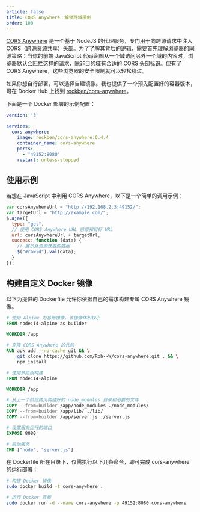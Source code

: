 ```yaml
---
article: false
title: CORS Anywhere：解锁跨域限制
order: 100
---
```


[CORS Anywhere](https://github.com/Rob--W/cors-anywhere) 是一个基于 NodeJS 的代理服务，专门用于向跨源请求中注入 CORS（跨源资源共享）头部。为了了解其背后的逻辑，需要首先理解浏览器的同源策略：当你的前端 JavaScript 代码企图从一个域访问另外一个域的内容时，浏览器默认会阻拦这样的请求，除非目的域有合适的 CORS 头部标识。但有了 CORS Anywhere，这些浏览器的安全限制就可以轻松绕过。

如果你想自行部署，可以选择自建镜像。我也提供了一个预先配置好的容器版本，可在 Docker Hub 上找到 [rockben/cors-anywhere](https://hub.docker.com/r/rockben/cors-anywhere)。

下面是一个 Docker 部署的示例配置：

```yml
version: '3'

services:
  cors-anywhere:
    image: rockben/cors-anywhere:0.4.4
    container_name: cors-anywhere
    ports:
      - "49152:8080"
    restart: unless-stopped
```

## 使用示例

若想在 JavaScript 中利用 CORS Anywhere，以下是一个简单的调用示例：

```javascript
var corsAnywhereUrl = "http://192.168.2.3:49152/";
var targetUrl = "http://example.com/";
$.ajax({
  type: "get",
  // 使用 CORS Anywhere URL 前缀和目标 URL
  url: corsAnywhereUrl + targetUrl,
  success: function (data) {
    // 展示从资源获取的数据
    $("#rawid").val(data);
  }
});
```

## 构建自定义 Docker 镜像

以下为提供的 Dockerfile 允许你依据自己的需求构建专属 CORS Anywhere 镜像。

```dockerfile
# 使用 Alpine 为基础镜像，该镜像体积较小
FROM node:14-alpine as builder

WORKDIR /app

# 克隆 CORS Anywhere 的代码
RUN apk add --no-cache git && \
    git clone https://github.com/Rob--W/cors-anywhere.git . && \
    npm install

# 使用多阶段构建
FROM node:14-alpine

WORKDIR /app

# 从上一个阶段拷贝构建好的 node_modules 目录和必要的文件
COPY --from=builder /app/node_modules ./node_modules/
COPY --from=builder /app/lib/ ./lib/
COPY --from=builder /app/server.js ./server.js

# 设置服务运行的端口
EXPOSE 8080

# 启动服务
CMD ["node", "server.js"]
```

在 Dockerfile 所在目录下，仅需执行以下几条命令，即可完成 cors-anywhere 的运行部署：

```bash
# 构建 Docker 镜像
sudo docker build -t cors-anywhere .

# 运行 Docker 容器
sudo docker run -d --name cors-anywhere -p 49152:8080 cors-anywhere
```
